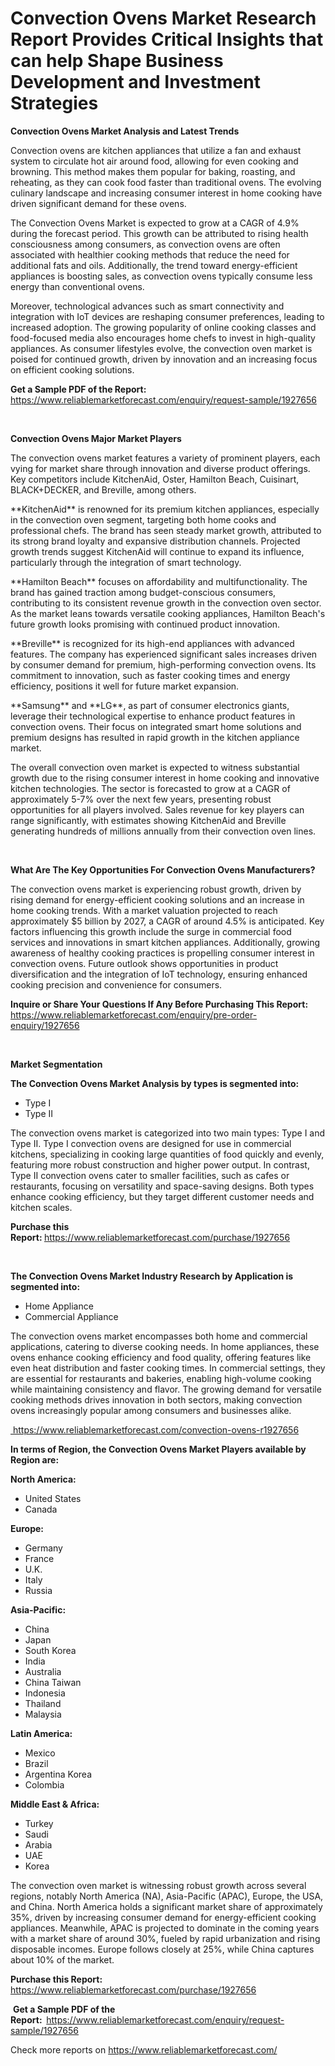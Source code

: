 <p><h1>Convection Ovens Market Research Report Provides Critical Insights that can help Shape Business Development and Investment Strategies</h1></p><p><strong>Convection Ovens Market Analysis and Latest Trends</strong></p>
<p><p>Convection ovens are kitchen appliances that utilize a fan and exhaust system to circulate hot air around food, allowing for even cooking and browning. This method makes them popular for baking, roasting, and reheating, as they can cook food faster than traditional ovens. The evolving culinary landscape and increasing consumer interest in home cooking have driven significant demand for these ovens.</p><p>The Convection Ovens Market is expected to grow at a CAGR of 4.9% during the forecast period. This growth can be attributed to rising health consciousness among consumers, as convection ovens are often associated with healthier cooking methods that reduce the need for additional fats and oils. Additionally, the trend toward energy-efficient appliances is boosting sales, as convection ovens typically consume less energy than conventional ovens.</p><p>Moreover, technological advances such as smart connectivity and integration with IoT devices are reshaping consumer preferences, leading to increased adoption. The growing popularity of online cooking classes and food-focused media also encourages home chefs to invest in high-quality appliances. As consumer lifestyles evolve, the convection oven market is poised for continued growth, driven by innovation and an increasing focus on efficient cooking solutions.</p></p>
<p><strong>Get a Sample PDF of the Report:&nbsp;</strong> <a href="https://www.reliablemarketforecast.com/enquiry/request-sample/1927656?utm_campaign=1833&utm_medium=2&utm_source=Github&utm_content=ia&utm_term=15012025&utm_id=convection-ovens">https://www.reliablemarketforecast.com/enquiry/request-sample/1927656</a></p>
<p>&nbsp;</p>
<p><strong>Convection Ovens Major Market Players</strong></p>
<p><p>The convection ovens market features a variety of prominent players, each vying for market share through innovation and diverse product offerings. Key competitors include KitchenAid, Oster, Hamilton Beach, Cuisinart, BLACK+DECKER, and Breville, among others.</p><p>**KitchenAid** is renowned for its premium kitchen appliances, especially in the convection oven segment, targeting both home cooks and professional chefs. The brand has seen steady market growth, attributed to its strong brand loyalty and expansive distribution channels. Projected growth trends suggest KitchenAid will continue to expand its influence, particularly through the integration of smart technology.</p><p>**Hamilton Beach** focuses on affordability and multifunctionality. The brand has gained traction among budget-conscious consumers, contributing to its consistent revenue growth in the convection oven sector. As the market leans towards versatile cooking appliances, Hamilton Beach's future growth looks promising with continued product innovation.</p><p>**Breville** is recognized for its high-end appliances with advanced features. The company has experienced significant sales increases driven by consumer demand for premium, high-performing convection ovens. Its commitment to innovation, such as faster cooking times and energy efficiency, positions it well for future market expansion.</p><p>**Samsung** and **LG**, as part of consumer electronics giants, leverage their technological expertise to enhance product features in convection ovens. Their focus on integrated smart home solutions and premium designs has resulted in rapid growth in the kitchen appliance market.</p><p>The overall convection oven market is expected to witness substantial growth due to the rising consumer interest in home cooking and innovative kitchen technologies. The sector is forecasted to grow at a CAGR of approximately 5-7% over the next few years, presenting robust opportunities for all players involved. Sales revenue for key players can range significantly, with estimates showing KitchenAid and Breville generating hundreds of millions annually from their convection oven lines.</p></p>
<p>&nbsp;</p>
<p><strong>What Are The Key Opportunities For Convection Ovens Manufacturers?</strong></p>
<p><p>The convection ovens market is experiencing robust growth, driven by rising demand for energy-efficient cooking solutions and an increase in home cooking trends. With a market valuation projected to reach approximately $5 billion by 2027, a CAGR of around 4.5% is anticipated. Key factors influencing this growth include the surge in commercial food services and innovations in smart kitchen appliances. Additionally, growing awareness of healthy cooking practices is propelling consumer interest in convection ovens. Future outlook shows opportunities in product diversification and the integration of IoT technology, ensuring enhanced cooking precision and convenience for consumers.</p></p>
<p><strong>Inquire or Share Your Questions If Any Before Purchasing This Report:</strong> <a href="https://www.reliablemarketforecast.com/enquiry/pre-order-enquiry/1927656?utm_campaign=1833&utm_medium=2&utm_source=Github&utm_content=ia&utm_term=15012025&utm_id=convection-ovens">https://www.reliablemarketforecast.com/enquiry/pre-order-enquiry/1927656</a></p>
<p>&nbsp;</p>
<p><strong>Market Segmentation</strong></p>
<p><strong>The Convection Ovens Market Analysis by types is segmented into:</strong></p>
<p><ul><li>Type I</li><li>Type II</li></ul></p>
<p><p>The convection ovens market is categorized into two main types: Type I and Type II. Type I convection ovens are designed for use in commercial kitchens, specializing in cooking large quantities of food quickly and evenly, featuring more robust construction and higher power output. In contrast, Type II convection ovens cater to smaller facilities, such as cafes or restaurants, focusing on versatility and space-saving designs. Both types enhance cooking efficiency, but they target different customer needs and kitchen scales.</p></p>
<p><strong>Purchase this Report:&nbsp;</strong><a href="https://www.reliablemarketforecast.com/purchase/1927656?utm_campaign=1833&utm_medium=2&utm_source=Github&utm_content=ia&utm_term=15012025&utm_id=convection-ovens">https://www.reliablemarketforecast.com/purchase/1927656</a></p>
<p>&nbsp;</p>
<p><strong>The Convection Ovens Market Industry Research by Application is segmented into:</strong></p>
<p><ul><li>Home Appliance</li><li>Commercial Appliance</li></ul></p>
<p><p>The convection ovens market encompasses both home and commercial applications, catering to diverse cooking needs. In home appliances, these ovens enhance cooking efficiency and food quality, offering features like even heat distribution and faster cooking times. In commercial settings, they are essential for restaurants and bakeries, enabling high-volume cooking while maintaining consistency and flavor. The growing demand for versatile cooking methods drives innovation in both sectors, making convection ovens increasingly popular among consumers and businesses alike.</p></p>
<p><a href="https://www.reliablemarketforecast.com/convection-ovens-r1927656?utm_campaign=1833&utm_medium=2&utm_source=Github&utm_content=ia&utm_term=15012025&utm_id=convection-ovens">&nbsp;https://www.reliablemarketforecast.com/convection-ovens-r1927656</a></p>
<p><strong>In terms of Region, the Convection Ovens Market Players available by Region are:</strong></p>
<p>
    <p> <strong> North America: </strong>
        <ul>
            <li>United States</li>
            <li>Canada</li>
        </ul>
        </p> 
    <p> <strong> Europe: </strong>
        <ul>
            <li>Germany</li>
            <li>France</li>
            <li>U.K.</li>
            <li>Italy</li>
            <li>Russia</li>
        </ul>
        </p> 
    <p> <strong> Asia-Pacific: </strong>
        <ul>
            <li>China</li>
            <li>Japan</li>
            <li>South Korea</li>
            <li>India</li>
            <li>Australia</li>
            <li>China Taiwan</li>
            <li>Indonesia</li>
            <li>Thailand</li>
            <li>Malaysia</li>
        </ul>
        </p> 
    <p> <strong> Latin America: </strong>
        <ul>
            <li>Mexico</li>
            <li>Brazil</li>
            <li>Argentina Korea</li>
            <li>Colombia</li>
        </ul>
        </p> 
    <p> <strong> Middle East & Africa: </strong>
        <ul>
            <li>Turkey</li>
            <li>Saudi</li>
            <li>Arabia</li>
            <li>UAE</li>
            <li>Korea</li>
        </ul>
    </p>
    </p>
<p><p>The convection oven market is witnessing robust growth across several regions, notably North America (NA), Asia-Pacific (APAC), Europe, the USA, and China. North America holds a significant market share of approximately 35%, driven by increasing consumer demand for energy-efficient cooking appliances. Meanwhile, APAC is projected to dominate in the coming years with a market share of around 30%, fueled by rapid urbanization and rising disposable incomes. Europe follows closely at 25%, while China captures about 10% of the market.</p></p>
<p><strong>Purchase this Report: </strong><a href="https://www.reliablemarketforecast.com/purchase/1927656?utm_campaign=1833&utm_medium=2&utm_source=Github&utm_content=ia&utm_term=15012025&utm_id=convection-ovens">https://www.reliablemarketforecast.com/purchase/1927656</a></p>
<p>&nbsp;<strong>Get a Sample PDF of the Report:&nbsp;&nbsp;</strong><a href="https://www.reliablemarketforecast.com/enquiry/request-sample/1927656?utm_campaign=1833&utm_medium=2&utm_source=Github&utm_content=ia&utm_term=15012025&utm_id=convection-ovens">https://www.reliablemarketforecast.com/enquiry/request-sample/1927656</a></p>
<p><strong></strong></p>
<p>Check more reports on <a href="https://www.reliablemarketforecast.com/?utm_campaign=1833&utm_medium=2&utm_source=Github&utm_content=ia&utm_term=15012025&utm_id=convection-ovens">https://www.reliablemarketforecast.com/</a></p>